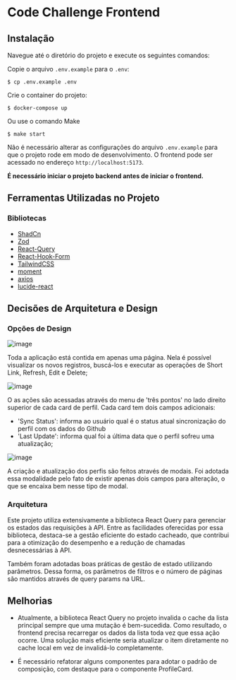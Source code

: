# Code Challenge Frontend

## Instalação

Navegue até o diretório do projeto e execute os seguintes comandos:

Copie o arquivo `.env.example` para o `.env`:
```
$ cp .env.example .env
```
Crie o container do projeto:
```
$ docker-compose up
```
Ou use o comando Make
```
$ make start
```

Não é necessário alterar as configurações do arquivo `.env.example` para que o projeto rode em modo de desenvolvimento. O frontend pode ser acessado no endereço `http://localhost:5173`.

**É necessário iniciar o projeto backend antes de iniciar o frontend.**

## Ferramentas Utilizadas no Projeto

### Bibliotecas

- [ShadCn](https://ui.shadcn.com/)
- [Zod](https://github.com/colinhacks/zod)
- [React-Query](https://react-query.tanstack.com/)
- [React-Hook-Form](https://react-hook-form.com/)
- [TailwindCSS](https://tailwindcss.com/)
- [moment](https://momentjs.com/)
- [axios](https://github.com/axios/axios)
- [lucide-react](https://lucide.dev/)

## Decisões de Arquitetura e Design

### Opções de Design

![image](https://github.com/user-attachments/assets/7485130f-bee1-4529-b744-b355f6d4abd5)

Toda a aplicação está contida em apenas uma página. Nela é possível visualizar os novos registros, buscá-los e executar as operações de Short Link, Refresh, Edit e Delete;

![image](https://github.com/user-attachments/assets/c09983e3-2f24-4c37-95db-0fa4df634d46)

O as ações são acessadas através do menu de 'três pontos' no lado direito superior de cada card de perfil. Cada card tem dois campos adicionais:

- 'Sync Status': informa ao usuário qual é o status atual sincronização do perfil com os dados do Github
- 'Last Update': informa qual foi a última data que o perfil sofreu uma atualização;

![image](https://github.com/user-attachments/assets/1a5e5f83-4ff8-4903-be15-6381a4f679c8)

A criação e atualização dos perfis são feitos através de modais. Foi adotada essa modalidade pelo fato de existir apenas dois campos para alteração, o que se encaixa bem nesse tipo de modal.

### Arquitetura

Este projeto utiliza extensivamente a biblioteca React Query para gerenciar os estados das requisições à API. Entre as facilidades oferecidas por essa biblioteca, destaca-se a gestão eficiente do estado cacheado, que contribui para a otimização do desempenho e a redução de chamadas desnecessárias à API.

Também foram adotadas boas práticas de gestão de estado utilizando parâmetros. Dessa forma, os parâmetros de filtros e o número de páginas são mantidos através de query params na URL.

## Melhorias
- Atualmente, a biblioteca React Query no projeto invalida o cache da lista principal sempre que uma mutação é bem-sucedida. Como resultado, o frontend precisa recarregar os dados da lista toda vez que essa ação ocorre. Uma solução mais eficiente seria atualizar o item diretamente no cache local em vez de invalidá-lo completamente.

- É necessário refatorar alguns componentes para adotar o padrão de composição, com destaque para o componente ProfileCard.
